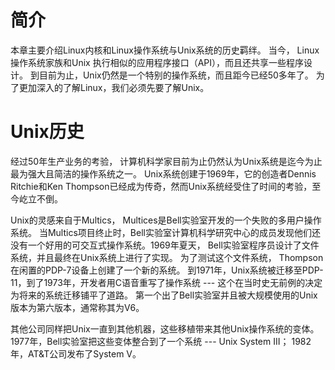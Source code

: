 # 简介
本章主要介绍Linux内核和Linux操作系统与Unix系统的历史羁绊。 当今， Linux操作系统家族和Unix 执行相似的应用程序接口（API），而且还共享一些程序设计。 到目前为止，Unix仍然是一个特别的操作系统，而且距今已经50多年了。 为了更加深入的了解Linux，我们必须先要了解Unix。

# Unix历史
经过50年生产业务的考验， 计算机科学家目前为止仍然认为Unix系统是迄今为止最为强大且简洁的操作系统之一。 Unix系统创建于1969年，它的创造者Dennis Ritchie和Ken Thompson已经成为传奇，然而Unix系统经受住了时间的考验，至今屹立不倒。

Unix的灵感来自于Multics， Multices是Bell实验室开发的一个失败的多用户操作系统。 当Multics项目终止时，Bell实验室计算机科学研究中心的成员发现他们还没有一个好用的可交互式操作系统。1969年夏天， Bell实验室程序员设计了文件系统，并且最终在Unix系统上进行了实现。 为了测试这个文件系统， Thompson在闲置的PDP-7设备上创建了一个新的系统。 到1971年，Unix系统被迁移至PDP-11，到了1973年，开发者用C语音重写了操作系统 --- 这个在当时史无前例的决定为将来的系统迁移铺平了道路。 第一个出了Bell实验室并且被大规模使用的Unix版本为第六版本，通常称其为V6。

其他公司同样把Unix一直到其他机器，这些移植带来其他Unix操作系统的变体。1977年，Bell实验室把这些变体整合到了一个系统 --- Unix System III； 1982年，AT&T公司发布了System V。

